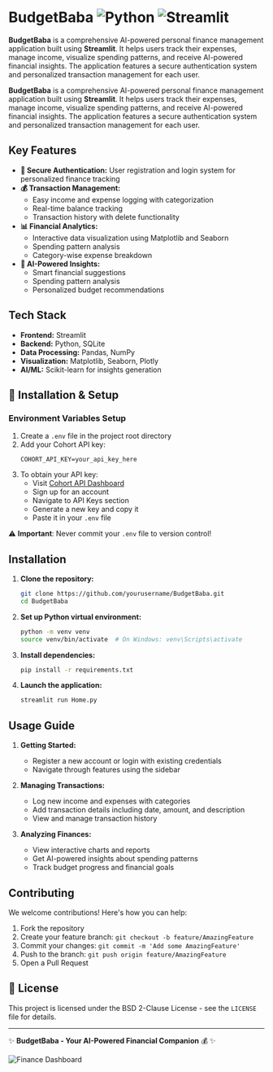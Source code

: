 # **BudgetBaba** ![Python](https://img.shields.io/badge/python-3670A0?style=for-the-badge&logo=python&logoColor=ffdd54) ![Streamlit](https://img.shields.io/badge/Streamlit-FF4B4B?style=for-the-badge&logo=Streamlit&logoColor=white)

**BudgetBaba** is a comprehensive AI-powered personal finance management application built using **Streamlit**. It helps users track their expenses, manage income, visualize spending patterns, and receive AI-powered financial insights. The application features a secure authentication system and personalized transaction management for each user.

**BudgetBaba** is a comprehensive AI-powered personal finance management application built using **Streamlit**. It helps users track their expenses, manage income, visualize spending patterns, and receive AI-powered financial insights. The application features a secure authentication system and personalized transaction management for each user.

## **Key Features**
- **🔐 Secure Authentication:** User registration and login system for personalized finance tracking
- **💰 Transaction Management:** 
  - Easy income and expense logging with categorization
  - Real-time balance tracking
  - Transaction history with delete functionality
- **📊 Financial Analytics:**
  - Interactive data visualization using Matplotlib and Seaborn
  - Spending pattern analysis
  - Category-wise expense breakdown
- **🤖 AI-Powered Insights:**
  - Smart financial suggestions
  - Spending pattern analysis
  - Personalized budget recommendations

## **Tech Stack**
- **Frontend:** Streamlit
- **Backend:** Python, SQLite
- **Data Processing:** Pandas, NumPy
- **Visualization:** Matplotlib, Seaborn, Plotly
- **AI/ML:** Scikit-learn for insights generation

## **🔧 Installation & Setup**

### **Environment Variables Setup**
1. Create a `.env` file in the project root directory
2. Add your Cohort API key:
   ```
   COHORT_API_KEY=your_api_key_here
   ```
3. To obtain your API key:
   - Visit [Cohort API Dashboard](https://cohortapi.com)
   - Sign up for an account
   - Navigate to API Keys section
   - Generate a new key and copy it
   - Paste it in your `.env` file

⚠️ **Important**: Never commit your `.env` file to version control!

## **Installation**
1. **Clone the repository:**
   ```bash
   git clone https://github.com/yourusername/BudgetBaba.git
   cd BudgetBaba
   ```

2. **Set up Python virtual environment:**
   ```bash
   python -m venv venv
   source venv/bin/activate  # On Windows: venv\Scripts\activate
   ```

3. **Install dependencies:**
   ```bash
   pip install -r requirements.txt
   ```

4. **Launch the application:**
   ```bash
   streamlit run Home.py
   ```

## **Usage Guide**
1. **Getting Started:**
   - Register a new account or login with existing credentials
   - Navigate through features using the sidebar

2. **Managing Transactions:**
   - Log new income and expenses with categories
   - Add transaction details including date, amount, and description
   - View and manage transaction history

3. **Analyzing Finances:**
   - View interactive charts and reports
   - Get AI-powered insights about spending patterns
   - Track budget progress and financial goals

## **Contributing**
We welcome contributions! Here's how you can help:
1. Fork the repository
2. Create your feature branch: `git checkout -b feature/AmazingFeature`
3. Commit your changes: `git commit -m 'Add some AmazingFeature'`
4. Push to the branch: `git push origin feature/AmazingFeature`
5. Open a Pull Request

## **📜 License**
This project is licensed under the BSD 2-Clause License - see the `LICENSE` file for details.

---

✨ **BudgetBaba - Your AI-Powered Financial Companion** 💰 ✨

![Finance Dashboard](https://via.placeholder.com/800x400.png?text=BudgetBaba+Dashboard+Preview)

